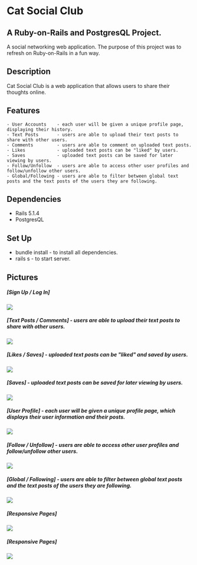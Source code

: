 # Cat Social Club

## A Ruby-on-Rails and PostgresQL Project. 

A social networking web application. 
The purpose of this project was to refresh on Ruby-on-Rails in a fun way. 

## Description

Cat Social Club is a web application that allows users to share their thoughts online.

## Features
	- User Accounts    - each user will be given a unique profile page, displaying their history.
	- Text Posts       - users are able to upload their text posts to share with other users.
	- Comments         - users are able to comment on uploaded text posts. 
	- Likes            - uploaded text posts can be "liked" by users.
	- Saves            - uploaded text posts can be saved for later viewing by users. 
	- Follow/Unfollow  - users are able to access other user profiles and follow/unfollow other users.
	- Global/Following - users are able to filter between global text posts and the text posts of the users they are following. 

## Dependencies
 - Rails 5.1.4
 - PostgresQL

## Set Up

- bundle install - to install all dependencies.
- rails s - to start server.

## Pictures

##### [Sign Up / Log In]
<img src="/public/signup.png">

##### [Text Posts / Comments] - users are able to upload their text posts to share with other users.
<img src="/public/w.gif">

##### [Likes / Saves] - uploaded text posts can be "liked" and saved by users.
<img src="/public/ls.gif">

##### [Saves] - uploaded text posts can be saved for later viewing by users.
<img src="/public/s.gif">

##### [User Profile] - each user will be given a unique profile page, which displays their user information and their posts.
<img src="/public/user.png">

##### [Follow / Unfollow] - users are able to access other user profiles and follow/unfollow other users.
<img src="/public/fu.gif">

##### [Global / Following] - users are able to filter between global text posts and the text posts of the users they are following.
<img src="/public/gf.gif">

##### [Responsive Pages] 
<img src="/public/r.gif">

##### [Responsive Pages] 
<img src="/public/ur.gif">
